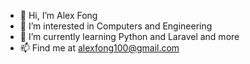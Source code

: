 - 👋 Hi, I’m Alex Fong
- 👀 I’m interested in Computers and Engineering
- 🌱 I’m currently learning Python and Laravel and more
- 📫 Find me at alexfong100@gmail.com

